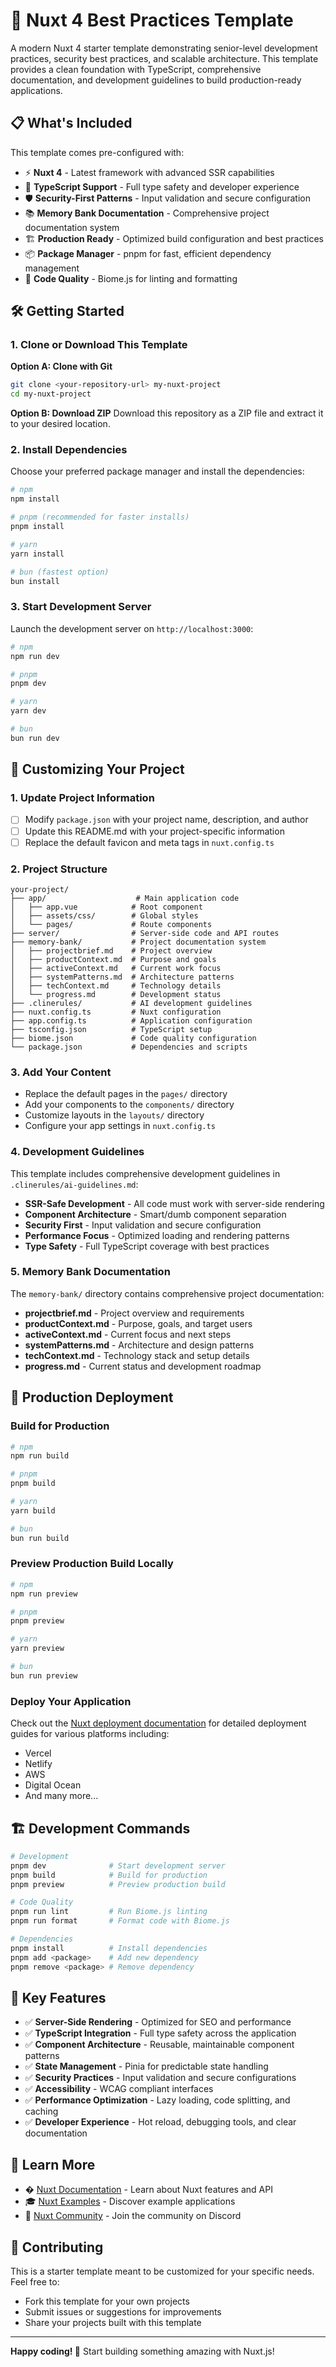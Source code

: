 # 🚀 Nuxt 4 Best Practices Template

A modern Nuxt 4 starter template demonstrating senior-level development practices, security best practices, and scalable architecture. This template provides a clean foundation with TypeScript, comprehensive documentation, and development guidelines to build production-ready applications.

## 📋 What's Included

This template comes pre-configured with:
- ⚡ **Nuxt 4** - Latest framework with advanced SSR capabilities
- 🎯 **TypeScript Support** - Full type safety and developer experience
- 🛡️ **Security-First Patterns** - Input validation and secure configuration
- 📚 **Memory Bank Documentation** - Comprehensive project documentation system
- 🏗️ **Production Ready** - Optimized build configuration and best practices
- 📦 **Package Manager** - pnpm for fast, efficient dependency management
- 🔧 **Code Quality** - Biome.js for linting and formatting

## 🛠️ Getting Started

### 1. Clone or Download This Template

**Option A: Clone with Git**
```bash
git clone <your-repository-url> my-nuxt-project
cd my-nuxt-project
```

**Option B: Download ZIP**
Download this repository as a ZIP file and extract it to your desired location.

### 2. Install Dependencies

Choose your preferred package manager and install the dependencies:

```bash
# npm
npm install

# pnpm (recommended for faster installs)
pnpm install

# yarn
yarn install

# bun (fastest option)
bun install
```

### 3. Start Development Server

Launch the development server on `http://localhost:3000`:

```bash
# npm
npm run dev

# pnpm
pnpm dev

# yarn
yarn dev

# bun
bun run dev
```

## 🎯 Customizing Your Project

### 1. Update Project Information
- [ ] Modify `package.json` with your project name, description, and author
- [ ] Update this README.md with your project-specific information
- [ ] Replace the default favicon and meta tags in `nuxt.config.ts`

### 2. Project Structure
```
your-project/
├── app/                    # Main application code
│   ├── app.vue            # Root component
│   ├── assets/css/        # Global styles
│   └── pages/             # Route components
├── server/                # Server-side code and API routes
├── memory-bank/           # Project documentation system
│   ├── projectbrief.md    # Project overview
│   ├── productContext.md  # Purpose and goals
│   ├── activeContext.md   # Current work focus
│   ├── systemPatterns.md  # Architecture patterns
│   ├── techContext.md     # Technology details
│   └── progress.md        # Development status
├── .clinerules/           # AI development guidelines
├── nuxt.config.ts         # Nuxt configuration
├── app.config.ts          # Application configuration
├── tsconfig.json          # TypeScript setup
├── biome.json             # Code quality configuration
└── package.json           # Dependencies and scripts
```

### 3. Add Your Content
- Replace the default pages in the `pages/` directory
- Add your components to the `components/` directory
- Customize layouts in the `layouts/` directory
- Configure your app settings in `nuxt.config.ts`

### 4. Development Guidelines
This template includes comprehensive development guidelines in `.clinerules/ai-guidelines.md`:
- **SSR-Safe Development** - All code must work with server-side rendering
- **Component Architecture** - Smart/dumb component separation
- **Security First** - Input validation and secure configuration
- **Performance Focus** - Optimized loading and rendering patterns
- **Type Safety** - Full TypeScript coverage with best practices

### 5. Memory Bank Documentation
The `memory-bank/` directory contains comprehensive project documentation:
- **projectbrief.md** - Project overview and requirements
- **productContext.md** - Purpose, goals, and target users
- **activeContext.md** - Current focus and next steps
- **systemPatterns.md** - Architecture and design patterns
- **techContext.md** - Technology stack and setup details
- **progress.md** - Current status and development roadmap

## 🚀 Production Deployment

### Build for Production

```bash
# npm
npm run build

# pnpm
pnpm build

# yarn
yarn build

# bun
bun run build
```

### Preview Production Build Locally

```bash
# npm
npm run preview

# pnpm
pnpm preview

# yarn
yarn preview

# bun
bun run preview
```

### Deploy Your Application
Check out the [Nuxt deployment documentation](https://nuxt.com/docs/getting-started/deployment) for detailed deployment guides for various platforms including:
- Vercel
- Netlify
- AWS
- Digital Ocean
- And many more...

## 🏗️ Development Commands

```bash
# Development
pnpm dev              # Start development server
pnpm build            # Build for production
pnpm preview          # Preview production build

# Code Quality
pnpm run lint         # Run Biome.js linting
pnpm run format       # Format code with Biome.js

# Dependencies
pnpm install          # Install dependencies
pnpm add <package>    # Add new dependency
pnpm remove <package> # Remove dependency
```

## 🎨 Key Features

- ✅ **Server-Side Rendering** - Optimized for SEO and performance
- ✅ **TypeScript Integration** - Full type safety across the application
- ✅ **Component Architecture** - Reusable, maintainable component patterns
- ✅ **State Management** - Pinia for predictable state handling
- ✅ **Security Practices** - Input validation and secure configurations
- ✅ **Accessibility** - WCAG compliant interfaces
- ✅ **Performance Optimization** - Lazy loading, code splitting, and caching
- ✅ **Developer Experience** - Hot reload, debugging tools, and clear documentation

## 📖 Learn More

- � [Nuxt Documentation](https://nuxt.com/docs/getting-started/introduction) - Learn about Nuxt features and API
- 🎓 [Nuxt Examples](https://nuxt.com/docs/examples) - Discover example applications
- 💬 [Nuxt Community](https://discord.nuxt.com) - Join the community on Discord

## 🤝 Contributing

This is a starter template meant to be customized for your specific needs. Feel free to:
- Fork this template for your own projects
- Submit issues or suggestions for improvements
- Share your projects built with this template

---

**Happy coding! 🎉** Start building something amazing with Nuxt.js!
